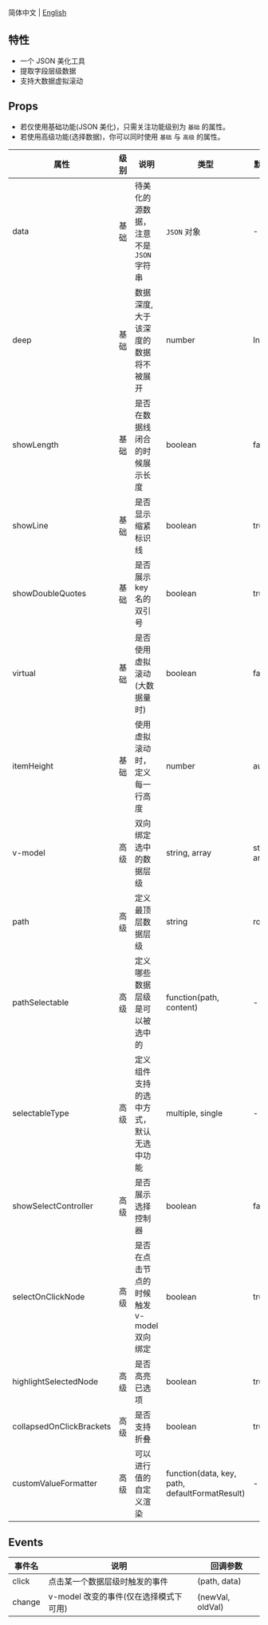 简体中文 | [English](./README.md)

## 特性

- 一个 JSON 美化工具
- 提取字段层级数据
- 支持大数据虚拟滚动

## Props

- 若仅使用基础功能(JSON 美化)，只需关注功能级别为 `基础` 的属性。
- 若使用高级功能(选择数据)，你可以同时使用 `基础` 与 `高级` 的属性。

| 属性                     | 级别 | 说明                                      | 类型                                           | 默认值        |
| ------------------------ | ---- | ----------------------------------------- | ---------------------------------------------- | ------------- |
| data                     | 基础 | 待美化的源数据，注意不是 `JSON` 字符串    | `JSON` 对象                                    | -             |
| deep                     | 基础 | 数据深度, 大于该深度的数据将不被展开      | number                                         | Infinity      |
| showLength               | 基础 | 是否在数据线闭合的时候展示长度            | boolean                                        | false         |
| showLine                 | 基础 | 是否显示缩紧标识线                        | boolean                                        | true          |
| showDoubleQuotes         | 基础 | 是否展示 key 名的双引号                   | boolean                                        | true          |
| virtual                  | 基础 | 是否使用虚拟滚动(大数据量时)              | boolean                                        | false         |
| itemHeight               | 基础 | 使用虚拟滚动时，定义每一行高度            | number                                         | auto          |
| v-model                  | 高级 | 双向绑定选中的数据层级                    | string, array                                  | string, array |
| path                     | 高级 | 定义最顶层数据层级                        | string                                         | root          |
| pathSelectable           | 高级 | 定义哪些数据层级是可以被选中的            | function(path, content)                        | -             |
| selectableType           | 高级 | 定义组件支持的选中方式，默认无选中功能    | multiple, single                               | -             |
| showSelectController     | 高级 | 是否展示选择控制器                        | boolean                                        | false         |
| selectOnClickNode        | 高级 | 是否在点击节点的时候触发 v-model 双向绑定 | boolean                                        | true          |
| highlightSelectedNode    | 高级 | 是否高亮已选项                            | boolean                                        | true          |
| collapsedOnClickBrackets | 高级 | 是否支持折叠                              | boolean                                        | true          |
| customValueFormatter     | 高级 | 可以进行值的自定义渲染                    | function(data, key, path, defaultFormatResult) | -             |

## Events

| 事件名 | 说明                                   | 回调参数         |
| ------ | -------------------------------------- | ---------------- |
| click  | 点击某一个数据层级时触发的事件         | (path, data)     |
| change | v-model 改变的事件(仅在选择模式下可用) | (newVal, oldVal) |
